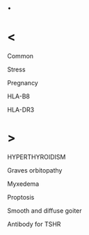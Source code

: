 # .

# <

Common

Stress

Pregnancy

HLA-B8

HLA-DR3

# >

HYPERTHYROIDISM

Graves orbitopathy

Myxedema

Proptosis

Smooth and diffuse goiter

Antibody for TSHR
